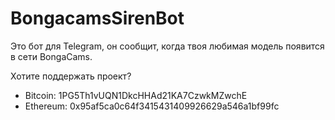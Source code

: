 BongacamsSirenBot
=================

Это бот для Telegram, он сообщит, когда твоя любимая модель появится в сети BongaCams.

Хотите поддержать проект?

* Bitcoin: 1PG5Th1vUQN1DkcHHAd21KA7CzwkMZwchE
* Ethereum: 0x95af5ca0c64f3415431409926629a546a1bf99fc
